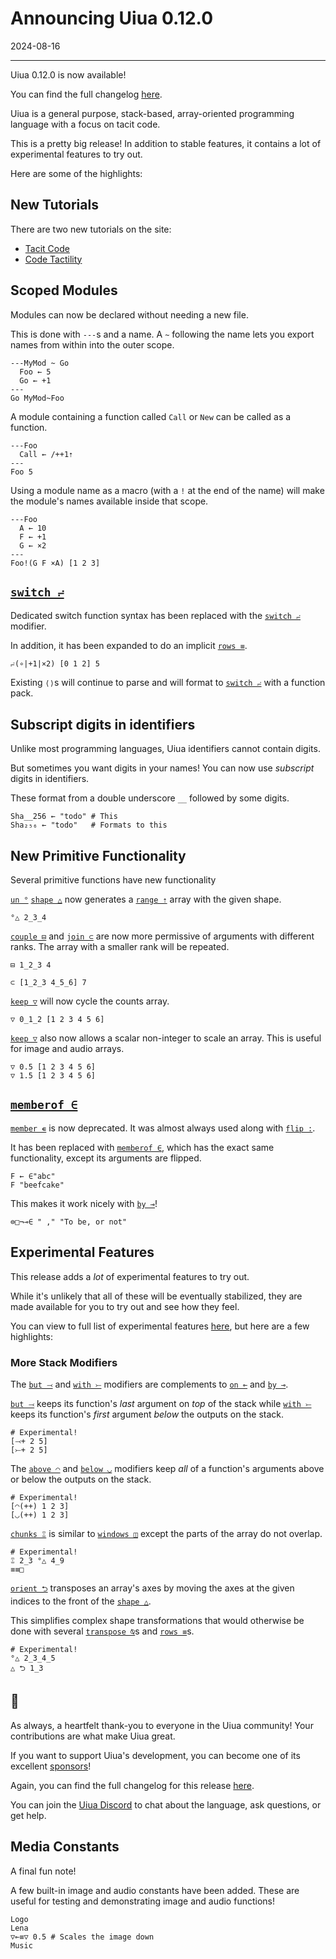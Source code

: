 # Announcing Uiua 0.12.0

2024-08-16

---

Uiua 0.12.0 is now available!

You can find the full changelog [here](https://uiua.org/docs/changelog#0.12.0---2024-08-16).

Uiua is a general purpose, stack-based, array-oriented programming language with a focus on tacit code.

This is a pretty big release! In addition to stable features, it contains a lot of experimental features to try out.

Here are some of the highlights:

## New Tutorials

There are two new tutorials on the site:
- [Tacit Code](https://uiua.org/tutorial/tacitcode)
- [Code Tactility](https://uiua.org/tutorial/codetactility)

## Scoped Modules

Modules can now be declared without needing a new file.

This is done with `---`s and a name. 
A `~` following the name lets you export names from within into the outer scope.

```uiua
---MyMod ~ Go
  Foo ← 5
  Go ← +1
---
Go MyMod~Foo
```

A module containing a function called `Call` or `New` can be called as a function.

```uiua
---Foo
  Call ← /++1⇡
---
Foo 5
```

Using a module name as a macro (with a `!` at the end of the name) will make the module's names available inside that scope.

```uiua
---Foo
  A ← 10
  F ← +1
  G ← ×2
---
Foo!(G F ×A) [1 2 3]
```

## [`switch ⨬`]()

Dedicated switch function syntax has been replaced with the [`switch ⨬`]() modifier.

In addition, it has been expanded to do an implicit [`rows ≡`]().

```uiua
⨬(∘|+1|×2) [0 1 2] 5
```

Existing `⟨⟩`s will continue to parse and will format to [`switch ⨬`]() with a function pack.

## Subscript digits in identifiers

Unlike most programming languages, Uiua identifiers cannot contain digits.

But sometimes you want digits in your names! You can now use *subscript* digits in identifiers.

These format from a double underscore `__` followed by some digits.

```uiua
Sha__256 ← "todo" # This
Sha₂₅₆ ← "todo"   # Formats to this
```

## New Primitive Functionality

Several primitive functions have new functionality

[`un °`]() [`shape △`]() now generates a [`range ⇡`]() array with the given shape.

```uiua
°△ 2_3_4
```

[`couple ⊟`]() and [`join ⊂`]() are now more permissive of arguments with different ranks. The array with a smaller rank will be repeated.

```uiua
⊟ 1_2_3 4
```
```uiua
⊂ [1_2_3 4_5_6] 7
```

[`keep ▽`]() will now cycle the counts array.

```uiua
▽ 0_1_2 [1 2 3 4 5 6]
```

[`keep ▽`]() also now allows a scalar non-integer to scale an array. This is useful for image and audio arrays.

```uiua
▽ 0.5 [1 2 3 4 5 6]
▽ 1.5 [1 2 3 4 5 6]
```
## [`memberof ∈`]()

[`member ∊`]() is now deprecated. It was almost always used along with [`flip :`]().

It has been replaced with [`memberof ∈`](), which has the exact same functionality, except its arguments are flipped.

```uiua
F ← ∈"abc"
F "beefcake"
```

This makes it work nicely with [`by ⊸`]()!

```uiua
⊜□¬⊸∈ " ," "To be, or not"
```

## Experimental Features

This release adds a *lot* of experimental features to try out.

While it's unlikely that all of these will be eventually stabilized, they are made available for you to try out and see how they feel.

You can view to full list of experimental features [here](https://uiua.org/docs/experimental), but here are a few highlights:

### More Stack Modifiers

The [`but ⤙`]() and [`with ⤚`]() modifiers are complements to [`on ⟜`]() and [`by ⊸`]().

[`but ⤙`]() keeps its function's *last* argument on *top* of the stack while [`with ⤚`]() keeps its function's *first* argument *below* the outputs on the stack.

```uiua
# Experimental!
[⤙+ 2 5]
[⤚+ 2 5]
```

The [`above ◠`]() and [`below ◡`]() modifiers keep *all* of a function's arguments above or below the outputs on the stack.

```uiua
# Experimental!
[◠(++) 1 2 3]
[◡(++) 1 2 3]
```

[`chunks ⑄`]() is similar to [`windows ◫`]() except the parts of the array do not overlap.

```uiua
# Experimental!
⑄ 2_3 °△ 4_9
≡≡□
```

[`orient ⮌`]() transposes an array's axes by moving the axes at the given indices to the front of the [`shape △`]().

This simplifies complex shape transformations that would otherwise be done with several [`transpose ⍉`]()s and [`rows ≡`]()s.

```uiua
# Experimental!
°△ 2_3_4_5
△ ⮌ 1_3
```

## 💖

As always, a heartfelt thank-you to everyone in the Uiua community! Your contributions are what make Uiua great.

If you want to support Uiua's development, you can become one of its excellent [sponsors](https://github.com/sponsors/uiua-lang)!

Again, you can find the full changelog for this release [here](https://uiua.org/docs/changelog#0.12.0---2024-08-16).

You can join the [Uiua Discord](https://discord.gg/3r9nrfYhCc) to chat about the language, ask questions, or get help.

## Media Constants

A final fun note!

A few built-in image and audio constants have been added. These are useful for testing and demonstrating image and audio functions!

```uiua
Logo
Lena
▽⟜≡▽ 0.5 # Scales the image down
Music
```
